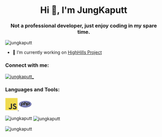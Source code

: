 <h1 align="center">Hi 👋, I'm JungKaputt</h1>
<h3 align="center">Not a professional developer, just enjoy coding in my spare time.</h3>

<p align="left"> <img src="https://komarev.com/ghpvc/?username=jungkaputt&label=Profile%20views&color=0e75b6&style=flat" alt="jungkaputt" /> </p>

- 🔭 I’m currently working on [HighHills Project](http://website.highhillsproject.site/)

<h3 align="left">Connect with me:</h3>
<p align="left">
<a href="https://instagram.com/jungkaputt_" target="blank"><img align="center" src="https://raw.githubusercontent.com/rahuldkjain/github-profile-readme-generator/master/src/images/icons/Social/instagram.svg" alt="jungkaputt_" height="30" width="40" /></a>
</p>

<h3 align="left">Languages and Tools:</h3>
<p align="left"> <a href="https://developer.mozilla.org/en-US/docs/Web/JavaScript" target="_blank" rel="noreferrer"> <img src="https://raw.githubusercontent.com/devicons/devicon/master/icons/javascript/javascript-original.svg" alt="javascript" width="40" height="40"/> </a> <a href="https://www.php.net" target="_blank" rel="noreferrer"> <img src="https://raw.githubusercontent.com/devicons/devicon/master/icons/php/php-original.svg" alt="php" width="40" height="40"/> </a> </p>

<p><img align="left" src="https://github-readme-stats.vercel.app/api/top-langs?username=jungkaputt&show_icons=true&locale=en&layout=compact" alt="jungkaputt" /></p>

<p>&nbsp;<img align="center" src="https://github-readme-stats.vercel.app/api?username=jungkaputt&show_icons=true&locale=en" alt="jungkaputt" /></p>

<p><img align="center" src="https://github-readme-streak-stats.herokuapp.com/?user=jungkaputt&" alt="jungkaputt" /></p>
